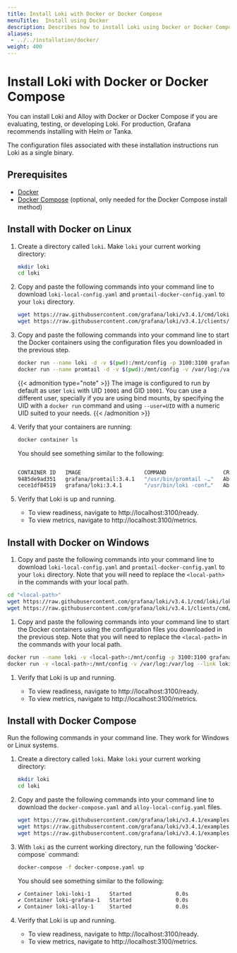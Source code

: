 ```yaml
---
title: Install Loki with Docker or Docker Compose
menuTitle:  Install using Docker
description: Describes how to install Loki using Docker or Docker Compose
aliases: 
 - ../../installation/docker/
weight: 400
---
```

# Install Loki with Docker or Docker Compose

You can install Loki and Alloy with Docker or Docker Compose if you are evaluating, testing, or developing Loki.
For production, Grafana recommends installing with Helm or Tanka.

The configuration files associated with these installation instructions run Loki as a single binary.

## Prerequisites

- [Docker](https://docs.docker.com/install)
- [Docker Compose](https://docs.docker.com/compose/install) (optional, only needed for the Docker Compose install method)

## Install with Docker on Linux

1. Create a directory called `loki`. Make `loki` your current working directory:

    ```bash
    mkdir loki
    cd loki
    ```

1. Copy and paste the following commands into your command line to download `loki-local-config.yaml` and `promtail-docker-config.yaml` to your `loki` directory.

    ```bash
    wget https://raw.githubusercontent.com/grafana/loki/v3.4.1/cmd/loki/loki-local-config.yaml -O loki-config.yaml
    wget https://raw.githubusercontent.com/grafana/loki/v3.4.1/clients/cmd/promtail/promtail-docker-config.yaml -O promtail-config.yaml
    ```

1. Copy and paste the following commands into your command line to start the Docker containers using the configuration files you downloaded in the previous step.

    ```bash
    docker run --name loki -d -v $(pwd):/mnt/config -p 3100:3100 grafana/loki:3.4.1 -config.file=/mnt/config/loki-config.yaml
    docker run --name promtail -d -v $(pwd):/mnt/config -v /var/log:/var/log --link loki grafana/promtail:3.4.1 -config.file=/mnt/config/promtail-config.yaml
    ```

    {{< admonition type="note" >}}
    The image is configured to run by default as user `loki` with UID `10001` and GID `10001`. You can use a different user, specially if you are using bind mounts, by specifying the UID with a `docker run` command and using `--user=UID` with a numeric UID suited to your needs.
    {{< /admonition >}}

1. Verify that your containers are running:

    ```bash
    docker container ls
    ```

    You should see something similar to the following:

    ```bash

    CONTAINER ID   IMAGE                    COMMAND                  CREATED              STATUS              PORTS                                       NAMES
    9485de9ad351   grafana/promtail:3.4.1   "/usr/bin/promtail -…"   About a minute ago   Up About a minute                                               promtail
    cece1df84519   grafana/loki:3.4.1       "/usr/bin/loki -conf…"   About a minute ago   Up About a minute   0.0.0.0:3100->3100/tcp, :::3100->3100/tcp   loki
    ```

1. Verify that Loki is up and running.

    - To view readiness, navigate to http://localhost:3100/ready.
    - To view metrics, navigate to http://localhost:3100/metrics.

## Install with Docker on Windows

1. Copy and paste the following commands into your command line to download `loki-local-config.yaml` and `promtail-docker-config.yaml` to your `loki` directory. Note that you will need to replace the `<local-path>` in the commands with your local path.

```bash
cd "<local-path>"
wget https://raw.githubusercontent.com/grafana/loki/v3.4.1/cmd/loki/loki-local-config.yaml -O loki-config.yaml
wget https://raw.githubusercontent.com/grafana/loki/v3.4.1/clients/cmd/promtail/promtail-docker-config.yaml -O promtail-config.yaml
```

1. Copy and paste the following commands into your command line to start the Docker containers using the configuration files you downloaded in the previous step. Note that you will need to replace the `<local-path>` in the commands with your local path.

```bash
docker run --name loki -v <local-path>:/mnt/config -p 3100:3100 grafana/loki:3.4.1 --config.file=/mnt/config/loki-config.yaml
docker run -v <local-path>:/mnt/config -v /var/log:/var/log --link loki grafana/promtail:3.4.1 --config.file=/mnt/config/promtail-config.yaml
```

1. Verify that Loki is up and running.

    - To view readiness, navigate to http://localhost:3100/ready.
    - To view metrics, navigate to http://localhost:3100/metrics.

## Install with Docker Compose

Run the following commands in your command line. They work for Windows or Linux systems.

1. Create a directory called `loki`. Make `loki` your current working directory:

    ```bash
    mkdir loki
    cd loki
    ```

1. Copy and paste the following commands into your command line to download the `docker-compose.yaml` and `alloy-local-config.yaml` files.

    ```bash
    wget https://raw.githubusercontent.com/grafana/loki/v3.4.1/examples/getting-started/docker-compose.yaml -O docker-compose.yaml
    wget https://raw.githubusercontent.com/grafana/loki/v3.4.1/examples/getting-started/alloy-local-config.yaml -O alloy-local-config.yaml
    wget https://raw.githubusercontent.com/grafana/loki/v3.4.1/examples/getting-started/loki-config.yaml -O loki-config.yaml
    ```

1. With `loki` as the current working directory, run the following 'docker-compose` command:

    ```bash
    docker-compose -f docker-compose.yaml up
    ```

    You should see something similar to the following:

    ```bash
    ✔ Container loki-loki-1      Started              0.0s
    ✔ Container loki-grafana-1   Started              0.0s
    ✔ Container loki-alloy-1     Started              0.0s
    ```

1. Verify that Loki is up and running.

    - To view readiness, navigate to http://localhost:3100/ready.
    - To view metrics, navigate to http://localhost:3100/metrics.
